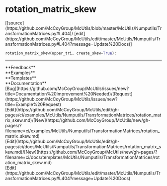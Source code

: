 # <a id="McUtils.Numputils.TransformationMatrices.rotation_matrix_skew">rotation_matrix_skew</a>
<div class="docs-source-link" markdown="1">
[[source](https://github.com/McCoyGroup/McUtils/blob/master/McUtils/Numputils/TransformationMatrices.py#L404)/
[edit](https://github.com/McCoyGroup/McUtils/edit/master/McUtils/Numputils/TransformationMatrices.py#L404?message=Update%20Docs)]
</div>

```python
rotation_matrix_skew(upper_tri, create_skew=True): 
```













---


<div markdown="1" class="text-secondary">
<div class="container">
  <div class="row">
   <div class="col" markdown="1">
**Feedback**   
</div>
   <div class="col" markdown="1">
**Examples**   
</div>
   <div class="col" markdown="1">
**Templates**   
</div>
   <div class="col" markdown="1">
**Documentation**   
</div>
   <div class="col" markdown="1">
   
</div>
   <div class="col" markdown="1">
   
</div>
   <div class="col" markdown="1">
   
</div>
</div>
  <div class="row">
   <div class="col" markdown="1">
[Bug](https://github.com/McCoyGroup/McUtils/issues/new?title=Documentation%20Improvement%20Needed)/[Request](https://github.com/McCoyGroup/McUtils/issues/new?title=Example%20Request)   
</div>
   <div class="col" markdown="1">
[Edit](https://github.com/McCoyGroup/McUtils/edit/gh-pages/ci/examples/McUtils/Numputils/TransformationMatrices/rotation_matrix_skew.md)/[New](https://github.com/McCoyGroup/McUtils/new/gh-pages/?filename=ci/examples/McUtils/Numputils/TransformationMatrices/rotation_matrix_skew.md)   
</div>
   <div class="col" markdown="1">
[Edit](https://github.com/McCoyGroup/McUtils/edit/gh-pages/ci/docs/McUtils/Numputils/TransformationMatrices/rotation_matrix_skew.md)/[New](https://github.com/McCoyGroup/McUtils/new/gh-pages/?filename=ci/docs/templates/McUtils/Numputils/TransformationMatrices/rotation_matrix_skew.md)   
</div>
   <div class="col" markdown="1">
[Edit](https://github.com/McCoyGroup/McUtils/edit/master/McUtils/Numputils/TransformationMatrices.py#L404?message=Update%20Docs)   
</div>
   <div class="col" markdown="1">
   
</div>
   <div class="col" markdown="1">
   
</div>
   <div class="col" markdown="1">
   
</div>
</div>
</div>
</div>